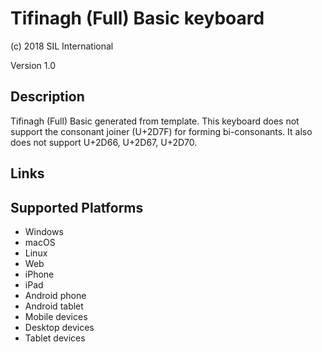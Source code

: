 Tifinagh (Full) Basic keyboard
==============

(c) 2018 SIL International

Version 1.0

Description
-----------

Tifinagh (Full) Basic generated from template. This keyboard does not support the consonant joiner (U+2D7F) for forming bi-consonants. It also does not support U+2D66, U+2D67, U+2D70.

Links
-----

Supported Platforms
-------------------
 * Windows
 * macOS
 * Linux
 * Web
 * iPhone
 * iPad
 * Android phone
 * Android tablet
 * Mobile devices
 * Desktop devices
 * Tablet devices

